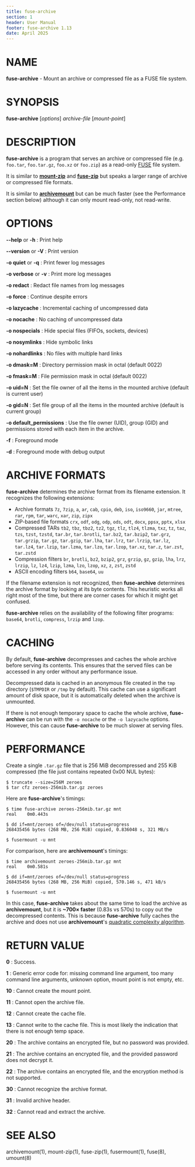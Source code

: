 ```yaml
---
title: fuse-archive
section: 1
header: User Manual
footer: fuse-archive 1.13
date: April 2025
---
```


# NAME

**fuse-archive** - Mount an archive or compressed file as a FUSE file system.

# SYNOPSIS

**fuse-archive** [*options*] *archive-file* [*mount-point*]

# DESCRIPTION

**fuse-archive** is a program that serves an archive or compressed file (e.g.
`foo.tar`, `foo.tar.gz`, `foo.xz` or `foo.zip`) as a read-only
[FUSE](https://en.wikipedia.org/wiki/Filesystem_in_Userspace) file system.

It is similar to [**mount-zip**](https://github.com/google/mount-zip) and
[**fuse-zip**](https://bitbucket.org/agalanin/fuse-zip) but speaks a larger
range of archive or compressed file formats.

It is similar to [**archivemount**](https://github.com/cybernoid/archivemount)
but can be much faster (see the Performance section below) although it can only
mount read-only, not read-write.

# OPTIONS

**-\-help** or **-h**
:   Print help

**-\-version** or **-V**
:   Print version

**-o quiet** or **-q**
:   Print fewer log messages

**-o verbose** or **-v**
:   Print more log messages

**-o redact**
:   Redact file names from log messages

**-o force**
:   Continue despite errors

**-o lazycache**
:   Incremental caching of uncompressed data

**-o nocache**
:   No caching of uncompressed data

**-o nospecials**
:   Hide special files (FIFOs, sockets, devices)

**-o nosymlinks**
:   Hide symbolic links

**-o nohardlinks**
:   No files with multiple hard links

**-o dmask=M**
:   Directory permission mask in octal (default 0022)

**-o fmask=M**
:   File permission mask in octal (default 0022)

**-o uid=N**
:   Set the file owner of all the items in the mounted archive (default is
    current user)

**-o gid=N**
:   Set file group of all the items in the mounted archive (default is current
    group)

**-o default_permissions**
:   Use the file owner (UID), group (GID) and permissions stored with each item
    in the archive.

**-f**
:   Foreground mode

**-d**
:   Foreground mode with debug output

# ARCHIVE FORMATS

**fuse-archive** determines the archive format from its filename extension. It
recognizes the following extensions:

*   Archive formats `7z`, `7zip`, `a`, `ar`, `cab`, `cpio`, `deb`, `iso`,
    `iso9660`, `jar`, `mtree`, `rar`, `rpm`, `tar`, `warc`, `xar`, `zip`, `zipx`
*   ZIP-based file formats `crx`, `odf`, `odg`, `odp`, `ods`, `odt`, `docx`,
    `ppsx`, `pptx`, `xlsx`
*   Compressed TARs `tb2`, `tbz`, `tbz2`, `tz2`, `tgz`, `tlz`, `tlz4`, `tlzma`,
    `txz`, `tz`, `taz`, `tzs`, `tzst`, `tzstd`, `tar.br`, `tar.brotli`,
    `tar.bz2`, `tar.bzip2`, `tar.grz`, `tar.grzip`, `tar.gz`, `tar.gzip`,
    `tar.lha`, `tar.lrz`, `tar.lrzip`, `tar.lz`, `tar.lz4`, `tar.lzip`,
    `tar.lzma`, `tar.lzo`, `tar.lzop`, `tar.xz`, `tar.z`, `tar.zst`, `tar.zstd`
*   Compression filters `br`, `brotli`, `bz2`, `bzip2`, `grz`, `grzip`, `gz`,
    `gzip`, `lha`, `lrz`, `lrzip`, `lz`, `lz4`, `lzip`, `lzma`, `lzo`, `lzop`,
    `xz`, `z`, `zst`, `zstd`
*   ASCII encoding filters `b64`, `base64`, `uu`

If the filename extension is not recognized, then **fuse-archive** determines
the archive format by looking at its byte contents. This heuristic works all
right most of the time, but there are corner cases for which it might get
confused.

**fuse-archive** relies on the availability of the following filter programs:
`base64`, `brotli`, `compress`, `lrzip` and `lzop`.

# CACHING

By default, **fuse-archive** decompresses and caches the whole archive before
serving its contents. This ensures that the served files can be accessed in any
order without any performance issue.

Decompressed data is cached in an anonymous file created in the `tmp` directory
(`$TMPDIR` or `/tmp` by default). This cache can use a significant amount of
disk space, but it is automatically deleted when the archive is unmounted.

If there is not enough temporary space to cache the whole archive,
**fuse-archive** can be run with the `-o nocache` or the `-o lazycache` options.
However, this can cause **fuse-archive** to be much slower at serving files.

# PERFORMANCE

Create a single `.tar.gz` file that is 256 MiB decompressed and 255 KiB
compressed (the file just contains repeated 0x00 NUL bytes):

```
$ truncate --size=256M zeroes
$ tar cfz zeroes-256mib.tar.gz zeroes
```

Here are **fuse-archive**'s timings:

```
$ time fuse-archive zeroes-256mib.tar.gz mnt
real    0m0.443s

$ dd if=mnt/zeroes of=/dev/null status=progress
268435456 bytes (268 MB, 256 MiB) copied, 0.836048 s, 321 MB/s

$ fusermount -u mnt
```

For comparison, here are **archivemount**'s timings:

```
$ time archivemount zeroes-256mib.tar.gz mnt
real    0m0.581s

$ dd if=mnt/zeroes of=/dev/null status=progress
268435456 bytes (268 MB, 256 MiB) copied, 570.146 s, 471 kB/s

$ fusermount -u mnt
```

In this case, **fuse-archive** takes about the same time to load the archive as
**archivemount**, but it is **~700× faster** (0.83s vs 570s) to copy out the
decompressed contents. This is because **fuse-archive** fully caches the archive
and does not use **archivemount**'s
[quadratic complexity algorithm](https://github.com/cybernoid/archivemount/issues/21).

# RETURN VALUE

**0**
:   Success.

**1**
:   Generic error code for: missing command line argument, too many command line
    arguments, unknown option, mount point is not empty, etc.

**10**
:   Cannot create the mount point.

**11**
:   Cannot open the archive file.

**12**
:   Cannot create the cache file.

**13**
:   Cannot write to the cache file. This is most likely the indication that
    there is not enough temp space.

**20**
:   The archive contains an encrypted file, but no password was provided.

**21**
:   The archive contains an encrypted file, and the provided password does not
    decrypt it.

**22**
:   The archive contains an encrypted file, and the encryption method is not
    supported.

**30**
:   Cannot recognize the archive format.

**31**
:   Invalid archive header.

**32**
:   Cannot read and extract the archive.

# SEE ALSO

archivemount(1), mount-zip(1), fuse-zip(1), fusermount(1), fuse(8), umount(8)
